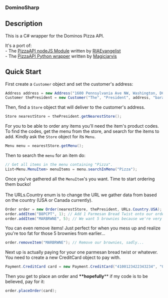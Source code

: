 ### DominoSharp

Description
-----------
This is a C# wrapper for the Dominos Pizza API.

It's a port of:<br/>
	- The [PizzaAPI nodeJS Module](https://github.com/RIAEvangelist/node-dominos-pizza-api) written by [RIAEvangelist](https://github.com/RIAEvangelist)<br/>
	- The [PizzaAPI Python wrapper](https://github.com/Magicjarvis/pizzapi/) written by [Magicjarvis](https://github.com/Magicjarvis)<br/>


Quick Start
-----------
First create a `Customer` object and set the customer's address:
```C#
Address address = new Address("1600 Pennsylvania Ave NW, Washington, DC 20500 U.S.");
Customer thePresident = new Customer("The", "President", address, "barack@whitehouse.gov", "2024561111");
```
Then, find a `Store` object that will deliver to the customer's address.
```C#
Store nearestStore = thePresident.getNearestStore();
```
For you to be able to order any items you'll need the item's product codes.<br/> 
To find the codes, get the menu from the store, and search for the items to add. Kindly ask the `Store` object for its `Menu`.
```C#
Menu menu = nearestStore.getMenu();
```
Then to search the `menu` for an item do:
```C#
// Get all items in the menu containing "Pizza".
List<Menu.MenuItem> menuItems = menu.searchInMenu("Pizza");
```
Once you've gathered all the `MenuItem`'s you want. Time to start ordering them bucko!<br/>  
The URLs.Country enum is to change the URL we gather data from based on the country (USA or Canada currently).
```C#
Order order = new Order(nearestStore, thePresident, URLs.Country.USA); // Create a new Order.
order.addItem("B8PCPT", 1); // Add 1 Parmesan Bread Twist onto our order.
order.addItem("MARBRWNE", 5); // We want 5 brownies because we're very fat
```
You can even remove items! Just perfect for when you mess up and realize you're too fat for those 5 brownies from earlier...
```C#
order.removeItem("MARBRWNE"); // Remove our brownies, sadly...
```
Next up is actually paying for your one parmesan bread twist or whatever.<br/> 
You need to create a new CreditCard object to pay with.
```C#
Payment.CreditCard card = new Payment.CreditCard("4100123422343234", "0115", "777", "90210");
```
Then you get to place an order and __**hopefully__** if my code is to be believed, pay for it:
```C#
order.placeOrder(card);
```